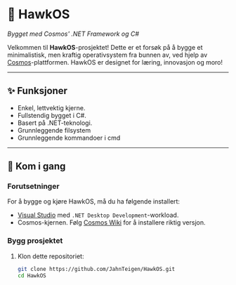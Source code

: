# 🦅 HawkOS  
*Bygget med Cosmos' .NET Framework og C#*

Velkommen til **HawkOS**-prosjektet! Dette er et forsøk på å bygge et minimalistisk, men kraftig operativsystem fra bunnen av, ved hjelp av [Cosmos](https://github.com/CosmosOS/Cosmos)-plattformen. HawkOS er designet for læring, innovasjon og moro!

---

## ✨ Funksjoner
- Enkel, lettvektig kjerne.
- Fullstendig bygget i C#.
- Basert på .NET-teknologi.
- Grunnleggende filsystem
- Grunnleggende kommandoer i cmd

---

## 🚀 Kom i gang

### **Forutsetninger**
For å bygge og kjøre HawkOS, må du ha følgende installert:
- [Visual Studio](https://visualstudio.microsoft.com/) med `.NET Desktop Development`-workload.
- Cosmos-kjernen. Følg [Cosmos Wiki](https://github.com/CosmosOS/Cosmos/wiki) for å installere riktig versjon.

### **Bygg prosjektet**
1. Klon dette repositoriet:
   ```bash
   git clone https://github.com/JahnTeigen/HawkOS.git
   cd HawkOS

